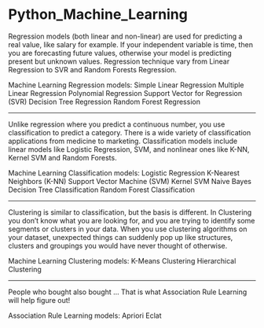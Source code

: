 # Python_Machine_Learning

Regression models (both linear and non-linear) are used for predicting a real value, like salary for example. If your independent variable is time, then you are forecasting future values, otherwise your model is predicting present but unknown values. Regression technique vary from Linear Regression to SVR and Random Forests Regression.

Machine Learning Regression models:
Simple Linear Regression
Multiple Linear Regression
Polynomial Regression
Support Vector for Regression (SVR)
Decision Tree Regression
Random Forest Regression

------------------------------------------------------------------------------

Unlike regression where you predict a continuous number, you use classification to predict a category. There is a wide variety of classification applications from medicine to marketing. Classification models include linear models like Logistic Regression, SVM, and nonlinear ones like K-NN, Kernel SVM and Random Forests.

Machine Learning Classification models:
Logistic Regression
K-Nearest Neighbors (K-NN)
Support Vector Machine (SVM)
Kernel SVM
Naive Bayes
Decision Tree Classification
Random Forest Classification

------------------------------------------------------------------------------

Clustering is similar to classification, but the basis is different. In Clustering you don’t know what you are looking for, and you are trying to identify some segments or clusters in your data. When you use clustering algorithms on your dataset, unexpected things can suddenly pop up like structures, clusters and groupings you would have never thought of otherwise.

Machine Learning Clustering models:
K-Means Clustering
Hierarchical Clustering

------------------------------------------------------------------------------

People who bought also bought ... That is what Association Rule Learning will help figure out!

Association Rule Learning models:
Apriori
Eclat
